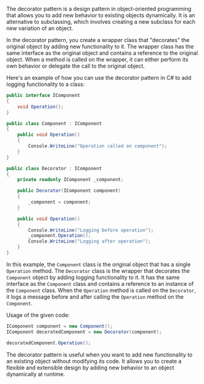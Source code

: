 The decorator pattern is a design pattern in object-oriented programming that allows you to add new behavior to existing objects dynamically. It is an alternative to subclassing, which involves creating a new subclass for each new variation of an object.

In the decorator pattern, you create a wrapper class that "decorates" the original object by adding new functionality to it. The wrapper class has the same interface as the original object and contains a reference to the original object. When a method is called on the wrapper, it can either perform its own behavior or delegate the call to the original object.

Here's an example of how you can use the decorator pattern in C# to add logging functionality to a class:
```cs
public interface IComponent
{
    void Operation();
}

public class Component : IComponent
{
    public void Operation()
    {
        Console.WriteLine("Operation called on component");
    }
}

public class Decorator : IComponent
{
    private readonly IComponent _component;

    public Decorator(IComponent component)
    {
        _component = component;
    }

    public void Operation()
    {
        Console.WriteLine("Logging before operation");
        _component.Operation();
        Console.WriteLine("Logging after operation");
    }
}
```

In this example, the `Component` class is the original object that has a single `Operation` method. The `Decorator` class is the wrapper that decorates the `Component` object by adding logging functionality to it. It has the same interface as the `Component` class and contains a reference to an instance of the `Component` class. When the `Operation` method is called on the `Decorator`, it logs a message before and after calling the `Operation` method on the `Component`.

Usage of the given code:
```cs
IComponent component = new Component();
IComponent decoratedComponent = new Decorator(component);

decoratedComponent.Operation();
```

The decorator pattern is useful when you want to add new functionality to an existing object without modifying its code. It allows you to create a flexible and extensible design by adding new behavior to an object dynamically at runtime.